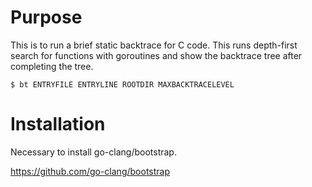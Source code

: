 # Purpose

This is to run a brief static backtrace for C code.
This runs depth-first search for functions with goroutines and show the backtrace tree after completing the tree.

```
$ bt ENTRYFILE ENTRYLINE ROOTDIR MAXBACKTRACELEVEL
```

# Installation

Necessary to install go-clang/bootstrap.

https://github.com/go-clang/bootstrap
